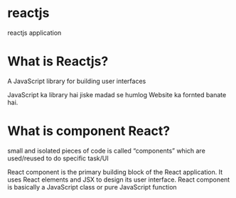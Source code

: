 # reactjs
reactjs application


# What is Reactjs?

A JavaScript library for building user interfaces

JavaScript ka library hai jiske madad se humlog Website ka fornted banate hai.

 # What is component React?

 small and isolated pieces of code is called “components” which are used/reused to do specific task/UI

React component is the primary building block of the React application. It uses React elements and JSX to design its user interface. 
React component is basically a JavaScript class or pure JavaScript function